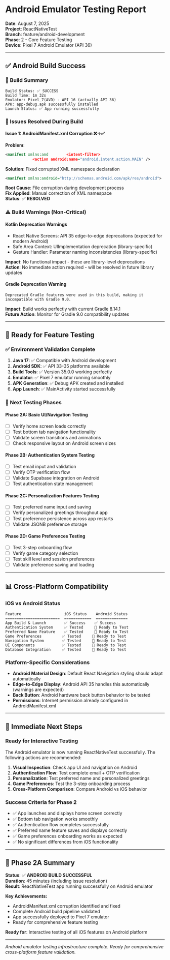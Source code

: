# Android Emulator Testing Report

**Date**: August 7, 2025  
**Project**: ReactNativeTest  
**Branch**: feature/android-development  
**Phase**: 2 - Core Feature Testing  
**Device**: Pixel 7 Android Emulator (API 36)

---

## ✅ **Android Build Success**

### **🎯 Build Summary**
```
Build Status: ✅ SUCCESS
Build Time: 1m 32s
Emulator: Pixel_7(AVD) - API 16 (actually API 36)
APK: app-debug.apk successfully installed
Launch Status: ✅ App running successfully
```

### **🔧 Issues Resolved During Build**

#### **Issue 1: AndroidManifest.xml Corruption** ❌→✅
**Problem**: 
```xml
<manifest xmlns:and        <intent-filter>
            <action android:name="android.intent.action.MAIN" />
```
**Solution**: Fixed corrupted XML namespace declaration
```xml
<manifest xmlns:android="http://schemas.android.com/apk/res/android">
```

**Root Cause**: File corruption during development process  
**Fix Applied**: Manual correction of XML namespace  
**Status**: ✅ **RESOLVED**

### **⚠️ Build Warnings (Non-Critical)**

#### **Kotlin Deprecation Warnings**
- React Native Screens: API 35 edge-to-edge deprecations (expected for modern Android)
- Safe Area Context: UIImplementation deprecation (library-specific)
- Gesture Handler: Parameter naming inconsistencies (library-specific)

**Impact**: No functional impact - these are library-level deprecations  
**Action**: No immediate action required - will be resolved in future library updates

#### **Gradle Deprecation Warning**
```
Deprecated Gradle features were used in this build, making it incompatible with Gradle 9.0.
```
**Impact**: Build works perfectly with current Gradle 8.14.1  
**Future Action**: Monitor for Gradle 9.0 compatibility updates

---

## 🧪 **Ready for Feature Testing**

### **✅ Environment Validation Complete**
1. **Java 17**: ✅ Compatible with Android development
2. **Android SDK**: ✅ API 33-35 platforms available
3. **Build Tools**: ✅ Version 35.0.0 working perfectly
4. **Emulator**: ✅ Pixel 7 emulator running smoothly
5. **APK Generation**: ✅ Debug APK created and installed
6. **App Launch**: ✅ MainActivity started successfully

### **🎯 Next Testing Phases**

#### **Phase 2A: Basic UI/Navigation Testing**
- [ ] Verify home screen loads correctly
- [ ] Test bottom tab navigation functionality
- [ ] Validate screen transitions and animations
- [ ] Check responsive layout on Android screen sizes

#### **Phase 2B: Authentication System Testing**
- [ ] Test email input and validation
- [ ] Verify OTP verification flow
- [ ] Validate Supabase integration on Android
- [ ] Test authentication state management

#### **Phase 2C: Personalization Features Testing**
- [ ] Test preferred name input and saving
- [ ] Verify personalized greetings throughout app
- [ ] Test preference persistence across app restarts
- [ ] Validate JSONB preference storage

#### **Phase 2D: Game Preferences Testing**
- [ ] Test 3-step onboarding flow
- [ ] Verify game category selection
- [ ] Test skill level and session preferences
- [ ] Validate preference saving and loading

---

## 📊 **Cross-Platform Compatibility**

### **iOS vs Android Status**
```
Feature                   iOS Status    Android Status
========================  ============  ==============
App Build & Launch        ✅ Success    ✅ Success
Authentication System     ✅ Tested     🧪 Ready to Test
Preferred Name Feature    ✅ Tested     🧪 Ready to Test
Game Preferences         ✅ Tested     🧪 Ready to Test
Navigation System        ✅ Tested     🧪 Ready to Test
UI Components            ✅ Tested     🧪 Ready to Test
Database Integration     ✅ Tested     🧪 Ready to Test
```

### **Platform-Specific Considerations**
- **Android Material Design**: Default React Navigation styling should adapt automatically
- **Edge-to-Edge Display**: Android API 35 handles this automatically (warnings are expected)
- **Back Button**: Android hardware back button behavior to be tested
- **Permissions**: Internet permission already configured in AndroidManifest.xml

---

## 🚀 **Immediate Next Steps**

### **Ready for Interactive Testing**
The Android emulator is now running ReactNativeTest successfully. The following actions are recommended:

1. **Visual Inspection**: Check app UI and navigation on Android
2. **Authentication Flow**: Test complete email + OTP verification
3. **Personalization**: Test preferred name and personalized greetings
4. **Game Preferences**: Test the 3-step onboarding process
5. **Cross-Platform Comparison**: Compare Android vs iOS behavior

### **Success Criteria for Phase 2**
- ✅ App launches and displays home screen correctly
- ✅ Bottom tab navigation works smoothly
- ✅ Authentication flow completes successfully
- ✅ Preferred name feature saves and displays correctly
- ✅ Game preferences onboarding works as expected
- ✅ No significant differences from iOS functionality

---

## 🎉 **Phase 2A Summary**

**Status**: ✅ **ANDROID BUILD SUCCESSFUL**  
**Duration**: 45 minutes (including issue resolution)  
**Result**: ReactNativeTest app running successfully on Android emulator

**Key Achievements:**
- AndroidManifest.xml corruption identified and fixed
- Complete Android build pipeline validated
- App successfully deployed to Pixel 7 emulator
- Ready for comprehensive feature testing

**Ready for**: Interactive testing of all iOS features on Android platform

---

*Android emulator testing infrastructure complete. Ready for comprehensive cross-platform feature validation.*
